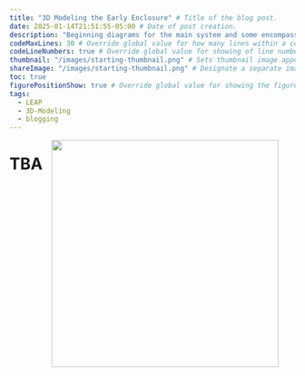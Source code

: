 ```yaml
---
title: "3D Modeling the Early Enclosure" # Title of the blog post.
date: 2025-01-14T21:51:55-05:00 # Date of post creation.
description: "Beginning diagrams for the main system and some encompassed subsystems" # Description used for search engine.
codeMaxLines: 30 # Override global value for how many lines within a code block before auto-collapsing.
codeLineNumbers: true # Override global value for showing of line numbers within code block.
thumbnail: "/images/starting-thumbnail.png" # Sets thumbnail image appearing inside card on homepage.
shareImage: "/images/starting-thumbnail.png" # Designate a separate image for social media sharing.
toc: true
figurePositionShow: true # Override global value for showing the figure label.
tags:
  - LEAP
  - 3D-Modeling
  - blogging
--- 
```

<img src="/images/largetank.jpg" align="right" width="400" style="margin-right: 30px"/>

# TBA
